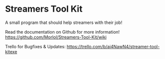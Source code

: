 # Streamers Tool Kit
 A small program that should help streamers with their job!

Read the documentation on Github for more information!
https://github.com/Morlol/Streamers-Tool-Kit/wiki

Trello for Bugfixes & Updates:
https://trello.com/b/ai4NawN4/streamer-tool-kitexe
